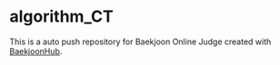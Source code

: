 # algorithm_CT
This is a auto push repository for Baekjoon Online Judge created with [BaekjoonHub](https://github.com/BaekjoonHub/BaekjoonHub).
